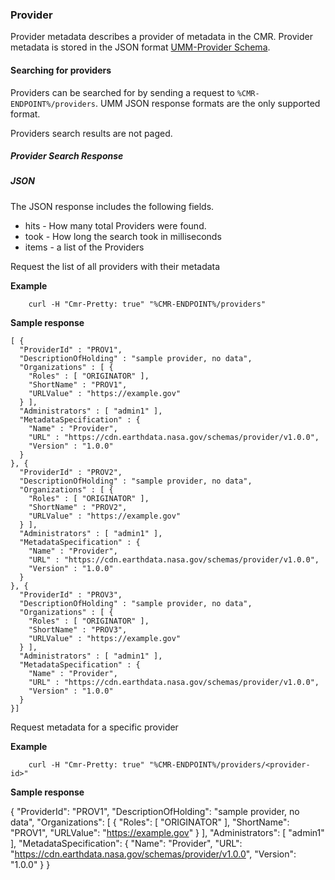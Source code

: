 ### <a name="provider"></a> Provider

Provider metadata describes a provider of metadata in the CMR. Provider metadata
is stored in the JSON format [UMM-Provider Schema](https://git.earthdata.nasa.gov/projects/EMFD/repos/otherschemas/browse/provider).

#### <a name="searching-for-providers"></a> Searching for providers

Providers can be searched for by sending a request to `%CMR-ENDPOINT%/providers`.
UMM JSON response formats are the only supported format.

Providers search results are not paged.
<!--
See [Paging Details](#paging-details) for more information on how to page through Provider search results.
-->

##### <a name="provider-search-response"></a> Provider Search Response

##### JSON

The JSON response includes the following fields.

* hits - How many total Providers were found.
* took - How long the search took in milliseconds
* items - a list of the Providers

Request the list of all providers with their metadata

__Example__

```
    curl -H "Cmr-Pretty: true" "%CMR-ENDPOINT%/providers"
```

__Sample response__

```
[ {
  "ProviderId" : "PROV1",
  "DescriptionOfHolding" : "sample provider, no data",
  "Organizations" : [ {
    "Roles" : [ "ORIGINATOR" ],
    "ShortName" : "PROV1",
    "URLValue" : "https://example.gov"
  } ],
  "Administrators" : [ "admin1" ],
  "MetadataSpecification" : {
    "Name" : "Provider",
    "URL" : "https://cdn.earthdata.nasa.gov/schemas/provider/v1.0.0",
    "Version" : "1.0.0"
  }
}, {
  "ProviderId" : "PROV2",
  "DescriptionOfHolding" : "sample provider, no data",
  "Organizations" : [ {
    "Roles" : [ "ORIGINATOR" ],
    "ShortName" : "PROV2",
    "URLValue" : "https://example.gov"
  } ],
  "Administrators" : [ "admin1" ],
  "MetadataSpecification" : {
    "Name" : "Provider",
    "URL" : "https://cdn.earthdata.nasa.gov/schemas/provider/v1.0.0",
    "Version" : "1.0.0"
  }
}, {
  "ProviderId" : "PROV3",
  "DescriptionOfHolding" : "sample provider, no data",
  "Organizations" : [ {
    "Roles" : [ "ORIGINATOR" ],
    "ShortName" : "PROV3",
    "URLValue" : "https://example.gov"
  } ],
  "Administrators" : [ "admin1" ],
  "MetadataSpecification" : {
    "Name" : "Provider",
    "URL" : "https://cdn.earthdata.nasa.gov/schemas/provider/v1.0.0",
    "Version" : "1.0.0"
  }
}]
```
Request metadata for a specific provider

__Example__

```
    curl -H "Cmr-Pretty: true" "%CMR-ENDPOINT%/providers/<provider-id>"
```

__Sample response__

{
    "ProviderId": "PROV1",
    "DescriptionOfHolding": "sample provider, no data",
    "Organizations": [
        {
            "Roles": [
                "ORIGINATOR"
            ],
            "ShortName": "PROV1",
            "URLValue": "https://example.gov"
        }
    ],
    "Administrators": [
        "admin1"
    ],
    "MetadataSpecification": {
        "Name": "Provider",
        "URL": "https://cdn.earthdata.nasa.gov/schemas/provider/v1.0.0",
        "Version": "1.0.0"
    }
}

